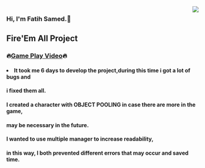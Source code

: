 <img src="https://media.giphy.com/media/l0Iy67eveh48xHQFa/giphy-downsized.gif" align="right">

### Hi, I'm Fatih Samed.:wave:
        
## Fire'Em All Project
### :fire:<a href="https://drive.google.com/file/d/1B1XDMIRP_4MG1FALksdgMRc3shMba7vM/view?usp=sharing" target="_blank">Game Play Video</a>:fire:

#### <li>It took me 6 days to develop the project,during this time i got a lot of bugs and 
#### i fixed them all.</li>
#### I created a character with OBJECT POOLING in case there are more in the game,
#### may be necessary in the future.
#### I wanted to use multiple manager to increase readability,
#### in this way, I both prevented different errors that may occur and saved time.
